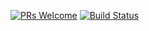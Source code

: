 [![PRs Welcome](https://img.shields.io/badge/PRs-welcome-brightgreen.svg?style=flat-square)](http://makeapullrequest.com) [![Build Status](https://travis-ci.org/azharakbar/GALAXY-FOODS-PROJECT.svg?branch=master)](https://travis-ci.org/azharakbar/GALAXY-FOODS-PROJECT)
